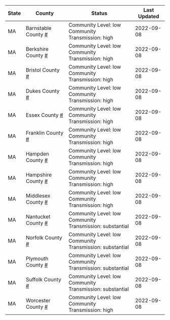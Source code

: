 State | County | Status | Last Updated
--- | --- | --- | --- 
MA | Barnstable County <a href="#barnstable_county">#</a> | <a name="barnstable_county"></a>Community Level: low<br/>Community Transmission: high | 2022-09-08
MA | Berkshire County <a href="#berkshire_county">#</a> | <a name="berkshire_county"></a>Community Level: low<br/>Community Transmission: high | 2022-09-08
MA | Bristol County <a href="#bristol_county">#</a> | <a name="bristol_county"></a>Community Level: low<br/>Community Transmission: high | 2022-09-08
MA | Dukes County <a href="#dukes_county">#</a> | <a name="dukes_county"></a>Community Level: low<br/>Community Transmission: high | 2022-09-08
MA | Essex County <a href="#essex_county">#</a> | <a name="essex_county"></a>Community Level: low<br/>Community Transmission: high | 2022-09-08
MA | Franklin County <a href="#franklin_county">#</a> | <a name="franklin_county"></a>Community Level: low<br/>Community Transmission: high | 2022-09-08
MA | Hampden County <a href="#hampden_county">#</a> | <a name="hampden_county"></a>Community Level: low<br/>Community Transmission: high | 2022-09-08
MA | Hampshire County <a href="#hampshire_county">#</a> | <a name="hampshire_county"></a>Community Level: low<br/>Community Transmission: high | 2022-09-08
MA | Middlesex County <a href="#middlesex_county">#</a> | <a name="middlesex_county"></a>Community Level: low<br/>Community Transmission: high | 2022-09-08
MA | Nantucket County <a href="#nantucket_county">#</a> | <a name="nantucket_county"></a>Community Level: low<br/>Community Transmission: substantial | 2022-09-08
MA | Norfolk County <a href="#norfolk_county">#</a> | <a name="norfolk_county"></a>Community Level: low<br/>Community Transmission: substantial | 2022-09-08
MA | Plymouth County <a href="#plymouth_county">#</a> | <a name="plymouth_county"></a>Community Level: low<br/>Community Transmission: substantial | 2022-09-08
MA | Suffolk County <a href="#suffolk_county">#</a> | <a name="suffolk_county"></a>Community Level: low<br/>Community Transmission: substantial | 2022-09-08
MA | Worcester County <a href="#worcester_county">#</a> | <a name="worcester_county"></a>Community Level: low<br/>Community Transmission: high | 2022-09-08
